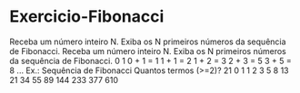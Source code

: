 # Exercicio-Fibonacci
Receba um número inteiro N. Exiba os N primeiros números da sequência de Fibonacci. Receba um número inteiro N. Exiba os N primeiros números da sequência de Fibonacci. 0 1 0 + 1 = 1 1 + 1 = 2 1 + 2 = 3 2 + 3 = 5 3 + 5 = 8 ... Ex.:  Sequência de Fibonacci Quantos termos (>=2)? 21 0 1 1 2 3 5 8 13 21 34 55 89 144 233 377 610 
